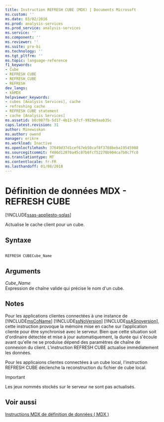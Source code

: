 ```yaml
---
title: Instruction REFRESH CUBE (MDX) | Documents Microsoft
ms.custom: ''
ms.date: 03/02/2016
ms.prod: analysis-services
ms.prod_service: analysis-services
ms.service: ''
ms.component: ''
ms.reviewer: ''
ms.suite: pro-bi
ms.technology: ''
ms.tgt_pltfrm: ''
ms.topic: language-reference
f1_keywords:
- Cube
- REFRESH CUBE
- REFRESH_CUBE
- REFRESH
dev_langs:
- kbMDX
helpviewer_keywords:
- cubes [Analysis Services], cache
- refreshing cache
- REFRESH CUBE statement
- cache [Analysis Services]
ms.assetid: b8c087fb-5d17-4b13-b7cf-9929e9aab35c
caps.latest.revision: 31
author: Minewiskan
ms.author: owend
manager: erikre
ms.workload: Inactive
ms.openlocfilehash: 37649d37d1cef67eb50caf8f3768beba19545988
ms.sourcegitcommit: f486d12078a45c87b0fcf52270b904ca7b0c7fc8
ms.translationtype: MT
ms.contentlocale: fr-FR
ms.lasthandoff: 01/08/2018
---
```

# <a name="mdx-data-definition---refresh-cube"></a>Définition de données MDX - REFRESH CUBE
[!INCLUDE[ssas-appliesto-sqlas](../includes/ssas-appliesto-sqlas.md)]

  Actualise le cache client pour un cube.  
  
## <a name="syntax"></a>Syntaxe  
  
```  
  
REFRESH CUBECube_Name   
```  
  
## <a name="arguments"></a>Arguments  
 *Cube_Name*  
 Expression de chaîne valide qui précise le nom d'un cube.  
  
## <a name="remarks"></a>Notes   
 Pour les applications clientes connectées à une instance de [!INCLUDE[msCoName](../includes/msconame-md.md)] [!INCLUDE[ssNoVersion](../includes/ssnoversion-md.md)] [!INCLUDE[ssASnoversion](../includes/ssasnoversion-md.md)], cette instruction provoque la mémoire mise en cache sur l’application cliente pour être synchronisé avec le serveur. Bien que cette situation soit d'ordinaire détectée et mise à jour automatiquement, la durée qui s'écoule avant qu'elle ne se produise dépend des paramètres de chaîne de connexion du client. L'instruction REFRESH CUBE actualise immédiatement les données.  
  
 Pour les applicaions clientes connectées à un cube local, l'instruction REFRESH CUBE déclenche la reconstruction du fichier de cube local.  
  
> [!IMPORTANT]  
>  Les jeux nommés stockés sur le serveur ne sont pas actualisés.  
  
## <a name="see-also"></a>Voir aussi  
 [Instructions MDX de définition de données &#40; MDX &#41;](../mdx/mdx-data-definition-statements-mdx.md)  
  
  
